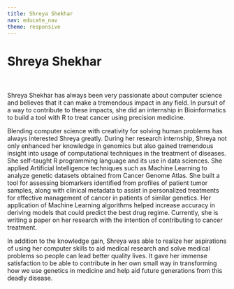 ```yaml
---
title: Shreya Shekhar
nav: educate_nav
theme: responsive
---
```


<a id="top"></a>

# Shreya Shekhar

<br/>
<br/>
Shreya Shekhar has always been very passionate about computer science and believes that it can make a tremendous impact in any field. In pursuit of a way to contribute to these impacts, she did an internship in Bioinformatics to build a tool with R to treat cancer using precision medicine.	

Blending computer science with creativity for solving human problems has always interested Shreya greatly. During her research internship, Shreya not only enhanced her knowledge in genomics but also gained tremendous insight into usage of computational techniques in the treatment of diseases. She self-taught R programming language and its use in data sciences. She applied Artificial Intelligence techniques such as Machine Learning to analyze genetic datasets obtained from Cancer Genome Atlas. She built a tool for assessing biomarkers identified from profiles of patient tumor samples, along with clinical metadata to assist in personalized treatments for effective management of cancer in patients of similar genetics. Her application of Machine Learning algorithms helped increase accuracy in deriving models that could predict the best drug regime. Currently, she is writing a paper on her research with the intention of contributing to cancer treatment. 

In addition to the knowledge gain, Shreya was able to realize her aspirations of using her computer skills to aid medical research and solve medical problems so people can lead better quality lives. It gave her immense satisfaction to be able to contribute in her own small way in transforming how we use genetics in medicine and help aid future generations from this deadly disease.